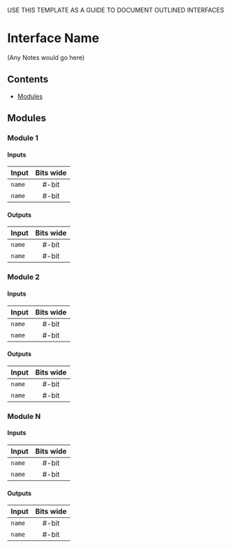 USE THIS TEMPLATE AS A GUIDE TO DOCUMENT OUTLINED INTERFACES

# Interface Name #
(Any Notes would go here)

## Contents
* [Modules](#modules)

## Modules

### Module 1

#### Inputs
|Input|Bits wide|
|:---|:---:|
|```name```|#-bit|
|```name```|#-bit|

#### Outputs
|Input|Bits wide|
|:---|:---:|
|```name```|#-bit|
|```name```|#-bit|

### Module 2

#### Inputs
|Input|Bits wide|
|:---|:---:|
|```name```|#-bit|
|```name```|#-bit|

#### Outputs
|Input|Bits wide|
|:---|:---:|
|```name```|#-bit|
|```name```|#-bit|

### Module N

#### Inputs
|Input|Bits wide|
|:---|:---:|
|```name```|#-bit|
|```name```|#-bit|

#### Outputs
|Input|Bits wide|
|:---|:---:|
|```name```|#-bit|
|```name```|#-bit|


